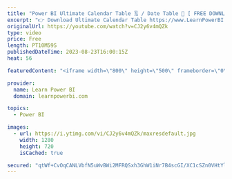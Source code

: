```yaml
---
title: "Power BI Ultimate Calendar Table 🗓️ / Date Table 📆 [ FREE DOWNLOAD ]"
excerpt: "👉 Download Ultimate Calendar Table https://www.LearnPowerBI.com/calendar If you don't ❌ have the right Calendar table or Date Table in Power BI, then you would often find yourself struggling to create even simple reports 😰.   Let me show you  ➔ How you can get the Ultimate Power BI calendar table in"
originalUrl: https://youtube.com/watch?v=CJ2y6v4mQZk
type: video
price: Free
length: PT10M59S
publishedDateTime: 2023-08-23T16:00:15Z
heat: 56

featuredContent: "<iframe width=\"800\" height=\"500\" frameborder=\"0\" src=\"https://www.youtube.com/embed/CJ2y6v4mQZk\" allow=\"accelerometer; autoplay; encrypted-media; gyroscope; picture-in-picture\" allowfullscreen></iframe>"

provider:
  name: Learn Power BI
  domain: learnpowerbi.com

topics:
  - Power BI

images:
  - url: https://i.ytimg.com/vi/CJ2y6v4mQZk/maxresdefault.jpg
    width: 1280
    height: 720
    isCached: true

secured: "qtWf+CvOqCANLVbfN5uWvBWi2MFRQSxh3GhW1iNr7B4scGI/XC1cSZn0VHtYlarnsvJ8d6Z08Bu5W3aWdu28QzEdzjaSc4eUu9jpYed8ylqJZnxXdiDPH+jWc4uiT809mc3XQe9lOADTqC6YugjfjxvKVsUtcfuTt+go2dh/deaQfMFjV00Wv3Zhg8xoTxMwwp44mSlQIaot+7XIXRQJRLqAwyogmtVtekybWWPOzLMJ5LL04bKhY4r/M+PPJDKDEz4Uer3MGiFMZ1gxwD5MSuhcipbTfZIsXKGdQGKsSioM7xQhQelWQj+ZMrcw1KWoLQQ8pCnBrEw9hujUSt+CIR2fwFO2uklO8thmSFR5tp5ibZLX+dEUFx2Es+ExdSYnVE5O6elxBfVSvfA7bIVda9XJP5q6+R7hTKm+xEStYVo=;LPAmuqamGdaQFgMhu+hoBA=="
---
```


